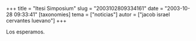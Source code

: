 +++
title = "Itesi Simposium"
slug = "2003102809334161"
date = "2003-10-28 09:33:41"
[taxonomies]
tema = ["noticias"]
autor = ["jacob israel cervantes luevano"]
+++

Los esperamos.

